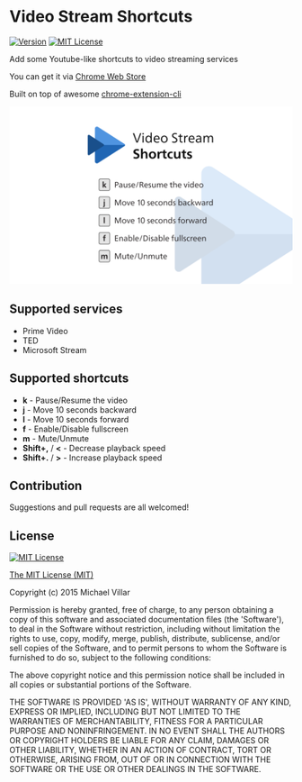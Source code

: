 # Video Stream Shortcuts

[![Version](https://img.shields.io/badge/Version-2.4-blue.svg?style=for-the-badge)](https://chrome.google.com/webstore/detail/video-stream-shortcuts/jkclfjpmbcenbmmheenahiglgkefekim)
[![MIT License](https://img.shields.io/github/license/mkobayashime/video-stream-shortcuts.svg?style=for-the-badge)](https://github.com/mkobayashime/video-stream-shortcuts/blob/master/LICENSE)

Add some Youtube-like shortcuts to video streaming services

You can get it via [Chrome Web Store](https://chrome.google.com/webstore/detail/video-stream-shortcuts/jkclfjpmbcenbmmheenahiglgkefekim)

Built on top of awesome [chrome-extension-cli](https://github.com/dutiyesh/chrome-extension-cli)

![thumbnail](./thumbnails/1.png)

## Supported services

- Prime Video
- TED
- Microsoft Stream

## Supported shortcuts

- **k** - Pause/Resume the video
- **j** - Move 10 seconds backward
- **l** - Move 10 seconds forward
- **f** - Enable/Disable fullscreen
- **m** - Mute/Unmute
- **Shift+,** / **<** - Decrease playback speed
- **Shift+.** / **>** - Increase playback speed

## Contribution

Suggestions and pull requests are all welcomed!

## License

[![MIT License](https://img.shields.io/github/license/mkobayashime/video-stream-shortcuts.svg?style=for-the-badge)](https://github.com/mkobayashime/video-stream-shortcuts/blob/master/LICENSE)

[The MIT License (MIT)](https://opensource.org/licenses/mit-license.php)

Copyright (c) 2015 Michael Villar

Permission is hereby granted, free of charge, to any person obtaining a copy of this software and associated documentation files (the 'Software'), to deal in the Software without restriction, including without limitation the rights to use, copy, modify, merge, publish, distribute, sublicense, and/or sell copies of the Software, and to permit persons to whom the Software is furnished to do so, subject to the following conditions:

The above copyright notice and this permission notice shall be included in all copies or substantial portions of the Software.

THE SOFTWARE IS PROVIDED 'AS IS', WITHOUT WARRANTY OF ANY KIND, EXPRESS OR IMPLIED, INCLUDING BUT NOT LIMITED TO THE WARRANTIES OF MERCHANTABILITY, FITNESS FOR A PARTICULAR PURPOSE AND NONINFRINGEMENT. IN NO EVENT SHALL THE AUTHORS OR COPYRIGHT HOLDERS BE LIABLE FOR ANY CLAIM, DAMAGES OR OTHER LIABILITY, WHETHER IN AN ACTION OF CONTRACT, TORT OR OTHERWISE, ARISING FROM, OUT OF OR IN CONNECTION WITH THE SOFTWARE OR THE USE OR OTHER DEALINGS IN THE SOFTWARE.